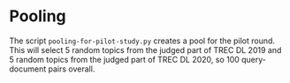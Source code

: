 # Pooling

The script `pooling-for-pilot-study.py` creates a pool for the pilot round. This will select 5 random topics from the judged part of TREC DL 2019 and 5 random topics from the judged part of TREC DL 2020, so 100 query-document pairs overall.

